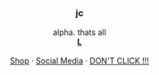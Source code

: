 <br />
<div align="center">
  </a>

  <h3 align="center">jc</h3>

  <p align="center">
    alpha. thats all
    <br />
    <a href="https://www.youtube.com/watch?v=dQw4w9WgXcQ"><strong>L</strong></a>
    <br />
    <br />
    <a href="https://jcxeq.sellix.io">Shop</a>
    ·
    <a href="https://jcxeq.carrd.co">Social Media</a>
    ·
    <a href="https://www.youtube.com/watch?v=dQw4w9WgXcQ">DON'T CLICK !!!</a>
  </p>
</div>

